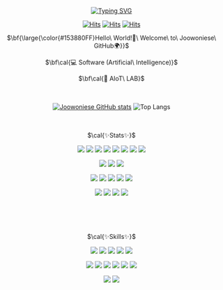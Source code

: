 <div align=center>
 
[![Typing SVG](https://readme-typing-svg.demolab.com?font=Yellowtail&size=85&duration=6500&pause=500&color=19439AFF&center=true&vCenter=true&multiline=true&width=800&height=150&lines=Joowoniese+Github)](https://git.io/typing-svg)

[![Hits](https://hits.seeyoufarm.com/api/count/incr/badge.svg?pvs=4&url=https%3A%2F%2Fagreeable-wombat-04f.notion.site%2FJoowoniese-Development-Log-18d1ee82a1d080afb78edfd0b26ab638&count_bg=%238D8D8D&title_bg=%233E3E3E&icon=notion.svg&icon_color=%23FFFFFF&title=Notion&edge_flat=false)](https://agreeable-wombat-04f.notion.site/Joowoniese-Development-Log-18d1ee82a1d080afb78edfd0b26ab638?pvs=4)
[![Hits](https://hits.seeyoufarm.com/api/count/incr/badge.svg?url=https%3A%2F%2Fwww.instagram.com%2Fjoowonieselife%2F&count_bg=%23CCA7DF&title_bg=%237D2FA7&icon=instagram.svg&icon_color=%23FFFFFF&title=Instagram&edge_flat=false)](https://www.instagram.com/joowonieselife/)
[![Hits](https://hits.seeyoufarm.com/api/count/incr/badge.svg?url=https%3A%2F%2Fjoowoniese.tistory.com&count_bg=%239BC3DF&title_bg=%232690DB&icon=bloglovin.svg&icon_color=%23FFFFFF&title=Blog&edge_flat=false)](https://joowoniese.tistory.com/)

 

<p>$\bf{\large{\color{#153880FF}Hello\ World!👋\ Welcome\ to\ Joowoniese\ GitHub🌍}}$</p>

 <p>$\bf\cal{💻 Software (Artificial\ Intelligence)}$</p>
 <p>$\bf\cal{🔭 AIoT\ LAB}$</p>
 <p>ㅤ</p>
 
 [![Joowoniese GitHub stats](https://github-readme-stats.vercel.app/api?username=Joowoniese&show_icons=true&hide=contribs,prs&rank_icon=github&title_color=355296&icon_color=355296&text_color=595959&hide_border=true&)](https://github.com/joowoniese/github-readme-stats)
 ![Top Langs](https://github-readme-stats.vercel.app/api/top-langs/?username=Joowoniese&layout=compact&title_color=000000&icon_color=355296&text_color=595959&hide_border=true&hide=jupyter%20notebook)

 <p>ㅤ</p>

 
 <p>$\cal{✨Stats✨}$</p>

<img src="https://img.shields.io/badge/Python-3776AB?=flat-square&logo=python&logoColor=white"/>
<img src="https://img.shields.io/badge/Linux-FCC624?=flat-square&logo=linux&logoColor=black"/>
<img src="https://img.shields.io/badge/Ubuntu-E95420?style=flat-square&logo=Ubuntu&logoColor=white"/>
<img src="https://img.shields.io/badge/C++-00599C?=flat-square&logo=cplusplus&logoColor=white"/>
<img src="https://img.shields.io/badge/C-A8B9CC?=flat-square&logo=C&logoColor=black"/>
<img src="https://img.shields.io/badge/Java-007396?=flat-square&logoColor=white"/>
<img src="https://img.shields.io/badge/JavaScript-F7DF1E?=flat-square&logo=JavaScript&logoColor=black"/>
<img src="https://img.shields.io/badge/CSS-663399?=flat-square&logo=Css&logoColor=white"/>
<p></p>
<img src="https://img.shields.io/badge/Pycharm-000000?=flat-square&logo=pycharm&logoColor=white"/>
<img src="https://img.shields.io/badge/Docker-2496ED?=flat-square&logo=Docker&logoColor=white"/>
<img src="https://img.shields.io/badge/Anaconda-44A833?style=flat-square&logo=Anaconda&logoColor=white"/>
<p></p>
<img src="https://img.shields.io/badge/VisualStudio-7d64b9?=flat-square&logoColor=white"/>
<img src="https://img.shields.io/badge/VisualStudioCode-377cb8?=flat-square&logoColor=white"/>
<img src="https://img.shields.io/badge/Xcode-147EFB?=flat-square&logo=xcode&logoColor=white"/>
<img src="https://img.shields.io/badge/Git-F05032?=flat-square&logo=Git&logoColor=white"/>
<img src="https://img.shields.io/badge/GitHub-181717?=flat-square&logo=GitHub&logoColor=white"/>
<p></p>
<img src="https://img.shields.io/badge/Google Colab-F9AB00?=flat-square&logo=Google Colab&logoColor=white"/>
<img src="https://img.shields.io/badge/Flask-000000?=flat-square&logo=Flask&logoColor=white"/>
<img src="https://img.shields.io/badge/MySQL-4479A1?=flat-square&logo=mysql&logoColor=white"/>
<img src="https://img.shields.io/badge/AndroidStudio-3DDC84?=flat-square&logo=androidstudio&logoColor=white"/>
<p>ㅤ</p>
<p>ㅤ</p>


 <p>$\cal{✨Skills✨}$</p>
 
<img src="https://img.shields.io/badge/NVIDIA-76B900?=flat-square&logo=nvidia&logoColor=white"/>
<img src="https://img.shields.io/badge/Pytorch-EE4C2C?=flat-square&logo=pytorch&logoColor=white"/>
<img src="https://img.shields.io/badge/TensorFlow-FF6F00?=flat-square&logo=Tensorflow&logoColor=white"/>
<img src="https://img.shields.io/badge/Numpy-013243?=flat-square&logo=numpy&logoColor=white"/>
<img src="https://img.shields.io/badge/Keras-D00000?=flat-square&logo=keras&logoColor=white"/>
<p></p>
<img src="https://img.shields.io/badge/scikitlearn-F7931E?=flat-square&logo=scikitlearn&logoColor=white"/>
<img src="https://img.shields.io/badge/Selenium-43B02A?=flat-square&logo=selenium&logoColor=white"/>
<img src="https://img.shields.io/badge/Scipy-8CAAE6?=flat-square&logo=scipy&logoColor=white"/>
<img src="https://img.shields.io/badge/Pandas-150458?=flat-square&logo=pandas&logoColor=white"/>
<img src="https://img.shields.io/badge/Matplotlib-3F4F75?=flat-square&logo=plotly&logoColor=white"/>
<img src="https://img.shields.io/badge/JSON-000000?=flat-square&logo=json&logoColor=white"/>
<p></p>
<img src="https://img.shields.io/badge/MediaPipe-0097A7?=flat-square&logo=mediapipe&logoColor=white"/>
<img src="https://img.shields.io/badge/GoogleCloud-4285F4?=flat-square&logo=googlecloud&logoColor=white"/>
<p>ㅤ</p>
<p>ㅤ</p>
 

</div>
